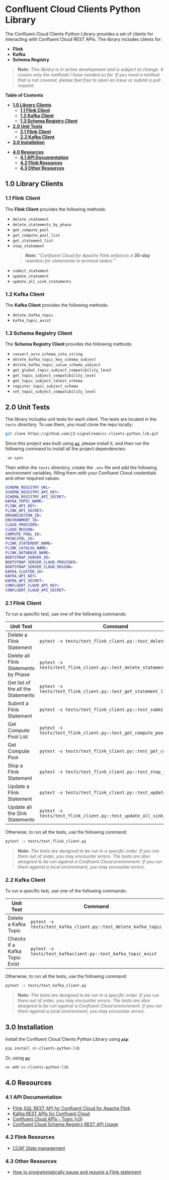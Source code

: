# Confluent Cloud Clients Python Library

The Confluent Cloud Clients Python Library provides a set of clients for interacting with Confluent Cloud REST APIs. The library includes clients for:
+ **Flink**
+ **Kafka**
+ **Schema Registry**

> **Note:** _This library is in active development and is subject to change.  It covers only the methods I have needed so far.  If you need a method that is not covered, please feel free to open an issue or submit a pull request._

**Table of Contents**

<!-- toc -->
- [**1.0 Library Clients**](#10-library-clients)
    * [**1.1 Flink Client**](#11-flink-client)
    * [**1.2 Kafka Client**](#12-kafka-client)
    * [**1.3 Schema Registry Client**](#13-schema-registry-client)
- [**2.0 Unit Tests**](#20-unit-tests)
    * [**2.1 Flink Client**](#21-flink-client)
    * [**2.2 Kafka Client**](#22-kafka-client)
- [**3.0 Installation**](#30-installation)
+ [**4.0 Resources**](#40-resources)
    * [**4.1 API Documentation**](#41-api-documentation)
    * [**4.2 Flink Resources**](#42-flink-resources)
    * [**4.3 Other Resources**](#43-other-resources)
<!-- tocstop -->

## **1.0 Library Clients**

### **1.1 Flink Client**
The **Flink Client** provides the following methods:
- `delete_statement`
- `delete_statements_by_phase`
- `get_compute_pool`
- `get_compute_pool_list`
- `get_statement_list`
- `stop_statement`
    > _**Note:**  "Confluent Cloud for Apache Flink enforces a **30-day** retention for statements in terminal states."_
- `submit_statement`
- `update_statement`
- `update_all_sink_statements`

### **1.2 Kafka Client**
The **Kafka Client** provides the following methods:
- `delete_kafka_topic`
- `kafka_topic_exist`

### **1.3 Schema Registry Client**
The **Schema Registry Client** provides the following methods:
- `convert_avro_schema_into_string`
- `delete_kafka_topic_key_schema_subject`
- `delete_kafka_topic_value_schema_subject`
- `get_global_topic_subject_compatibility_level`
- `get_topic_subject_compatibility_level`
- `get_topic_subject_latest_schema`
- `register_topic_subject_schema`
- `set_topic_subject_compatibility_level`

## **2.0 Unit Tests**
The library includes unit tests for each client. The tests are located in the `tests` directory.  To use them, you must clone the repo locally:

```bash
git clone https://github.com/j3-signalroom/cc-clients-python_lib.git
```

 Since this project was built using [**`uv`**](https://docs.astral.sh/uv/), please install it, and then run the following command to install all the project dependencies:

```bash
 uv sync
 ```

Then within the `tests` directory, create the `.env` file and add the following environment variables, filling them with your Confluent Cloud credentials and other required values:

```bash
SCHEMA_REGISTRY_URL=
SCHEMA_REGISTRY_API_KEY=
SCHEMA_REGISTRY_API_SECRET=
KAFKA_TOPIC_NAME=
FLINK_API_KEY=
FLINK_API_SECRET=
ORGANIZATION_ID=
ENVIRONMENT_ID=
CLOUD_PROVIDER=
CLOUD_REGION=
COMPUTE_POOL_ID=
PRINCIPAL_ID=
FLINK_STATEMENT_NAME=
FLINK_CATALOG_NAME=
FLINK_DATABASE_NAME=
BOOTSTRAP_SERVER_ID=
BOOTSTRAP_SERVER_CLOUD_PROVIDER=
BOOTSTRAP_SERVER_CLOUD_REGION=
KAFKA_CLUSTER_ID=
KAFKA_API_KEY=
KAFKA_API_SECRET=
CONFLUENT_CLOUD_API_KEY=
CONFLUENT_CLOUD_API_SECRET=
```

### **2.1 Flink Client**
To run a specific test, use one of the following commands:

Unit Test|Command
-|-
Delete a Flink Statement|`pytest -s tests/test_flink_client.py::test_delete_statement`
Delete all Flink Statements by Phase|`pytest -s tests/test_flink_client.py::test_delete_statements_by_phase`
Get list of the all the Statements|`pytest -s tests/test_flink_client.py::test_get_statement_list`
Submit a Flink Statement|`pytest -s tests/test_flink_client.py::test_submit_statement`
Get Compute Pool List|`pytest -s tests/test_flink_client.py::test_get_compute_pool_list`
Get Compute Pool|`pytest -s tests/test_flink_client.py::test_get_compute_pool`
Stop a Flink Statement|`pytest -s tests/test_flink_client.py::test_stop_statement`
Update a Flink Statement|`pytest -s tests/test_flink_client.py::test_update_statement`
Update all the Sink Statements|`pytest -s tests/test_flink_client.py::test_update_all_sink_statements`

Otherwise, to run all the tests, use the following command:
```bash
pytest -s tests/test_flink_client.py
```

> **Note:** _The tests are designed to be run in a specific order.  If you run them out of order, you may encounter errors.  The tests are also designed to be run against a Confluent Cloud environment.  If you run them against a local environment, you may encounter errors._

### **2.2 Kafka Client**
To run a specific test, use one of the following commands:

Unit Test|Command
-|-
Delete a Kafka Topic|`pytest -s tests/test_kafka_client.py::test_delete_kafka_topic`
Checks if a Kafka Topic Exist|`pytest -s tests/test_kafkaclient.py::test_kafka_topic_exist`

Otherwise, to run all the tests, use the following command:
```bash
pytest -s tests/test_kafka_client.py
```

> **Note:** _The tests are designed to be run in a specific order.  If you run them out of order, you may encounter errors.  The tests are also designed to be run against a Confluent Cloud environment.  If you run them against a local environment, you may encounter errors._


## **3.0 Installation**
Install the Confluent Cloud Clients Python Library using **`pip`**:
```bash
pip install cc-clients-python-lib
```

Or, using [**`uv`**](https://docs.astral.sh/uv/):
```bash
uv add cc-clients-python-lib
```

## **4.0 Resources**

### **4.1 API Documentation**
* [Flink SQL REST API for Confluent Cloud for Apache Flink](https://docs.confluent.io/cloud/current/flink/operate-and-deploy/flink-rest-api.html)
* [Kafka REST APIs for Confluent Cloud](https://docs.confluent.io/cloud/current/kafka-rest/kafka-rest-cc.html)
* [Confluent Cloud APIs - Topic (v3)](https://docs.confluent.io/cloud/current/api.html#tag/Topic-(v3))
* [Confluent Cloud Schema Registry REST API Usage](https://docs.confluent.io/cloud/current/sr/sr-rest-apis.html)

### **4.2 Flink Resources**
* [CCAF State management](https://docs.confluent.io/cloud/current/flink/concepts/overview.html#state-management)

### **4.3 Other Resources**
* [How to programmatically pause and resume a Flink statement](.blog/how-to-programmatically-pause-and-resume-a-flink-statement.md)